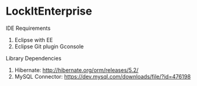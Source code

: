 # LockItEnterprise

 IDE Requirements
 1. Eclipse with EE
 2. Eclipse Git plugin Gconsole


 Library Dependencies
 1. Hibernate: http://hibernate.org/orm/releases/5.2/
 2. MySQL Connector: https://dev.mysql.com/downloads/file/?id=476198
